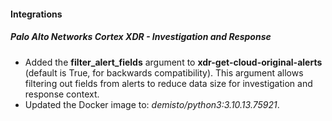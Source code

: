 
#### Integrations

##### Palo Alto Networks Cortex XDR - Investigation and Response

- Added the **filter_alert_fields** argument to **xdr-get-cloud-original-alerts** (default is True, for backwards compatibility). This argument allows filtering out fields from alerts to reduce data size for investigation and response context.
- Updated the Docker image to: *demisto/python3:3.10.13.75921*.
